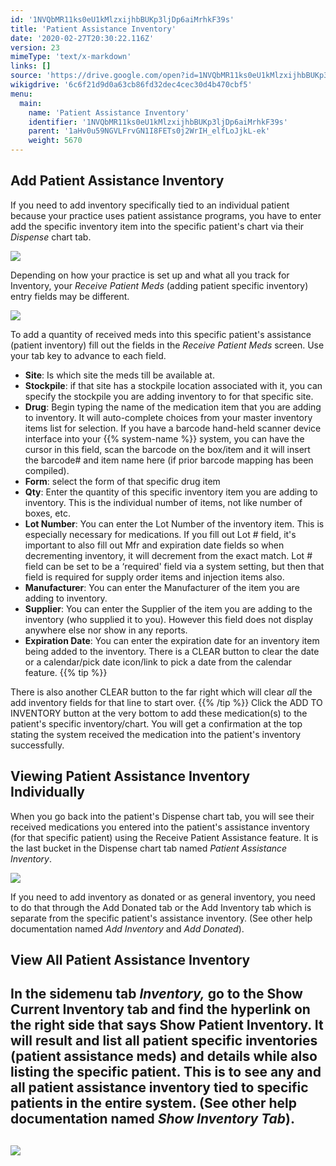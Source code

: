 ```yaml
---
id: '1NVQbMR11ks0eU1kMlzxijhbBUKp3ljDp6aiMrhkF39s'
title: 'Patient Assistance Inventory'
date: '2020-02-27T20:30:22.116Z'
version: 23
mimeType: 'text/x-markdown'
links: []
source: 'https://drive.google.com/open?id=1NVQbMR11ks0eU1kMlzxijhbBUKp3ljDp6aiMrhkF39s'
wikigdrive: '6c6f21d9d0a63cb86fd32dec4cec30d4b470cbf5'
menu:
  main:
    name: 'Patient Assistance Inventory'
    identifier: '1NVQbMR11ks0eU1kMlzxijhbBUKp3ljDp6aiMrhkF39s'
    parent: '1aHv0u59NGVLFrvGN1I8FETs0j2WrIH_elfLoJjkL-ek'
    weight: 5670
---
```

## Add Patient Assistance Inventory  
  
If you need to add inventory specifically tied to an individual patient because your practice uses patient assistance programs, you have to enter add the specific inventory item into the specific patient's chart via their *Dispense* chart tab.
  
![](../patient-assistance-inventory.assets/6fe000078833b450247b21a1cb5f1560.png)  

Depending on how your practice is set up and what all you track for Inventory, your *Receive Patient Meds* (adding patient specific inventory) entry fields may be different.
  
![](../patient-assistance-inventory.assets/a623c4e138da4b46ae17135bf7614313.png)  

To add a quantity of received meds into this specific patient's assistance (patient inventory) fill out the fields in the *Receive Patient Meds* screen. Use your tab key to advance to each field.
* <strong>Site</strong>: Is which site the meds till be available at.
* <strong>Stockpile</strong>: if that site has a stockpile location associated with it, you can specify the stockpile you are adding inventory to for that specific site.
* <strong>Drug</strong>: Begin typing the name of the medication item that you are adding to inventory. It will auto-complete choices from your master inventory items list for selection. If you have a barcode hand-held scanner device interface into your {{% system-name %}} system, you can have the cursor in this field, scan the barcode on the box/item and it will insert the barcode# and item name here (if prior barcode mapping has been compiled).
* <strong>Form</strong>: select the form of that specific drug item
* <strong>Qty</strong>: Enter the quantity of this specific inventory item you are adding to inventory. This is the individual number of items, not like number of boxes, etc.
* <strong>Lot Number</strong>: You can enter the Lot Number of the inventory item. This is especially necessary for medications. If you fill out Lot # field, it's important to also fill out Mfr and expiration date fields so when decrementing inventory, it will decrement from the exact match. Lot # field can be set to be a ‘required' field via a system setting, but then that field is required for supply order items and injection items also.
* <strong>Manufacturer</strong>: You can enter the Manufacturer of the item you are adding to inventory.
* <strong>Supplier</strong>: You can enter the Supplier of the item you are adding to the inventory (who supplied it to you). However this field does not display anywhere else nor show in any reports.
* <strong>Expiration Date</strong>: You can enter the expiration date for an inventory item being added to the inventory. There is a CLEAR button to clear the date or a calendar/pick date icon/link to pick a date from the calendar feature.
{{% tip %}}

There is also another CLEAR button to the far right which will clear *all* the add inventory fields for that line to start over.
{{% /tip %}}
Click the ADD TO INVENTORY button at the very bottom to add these medication(s) to the patient's specific inventory/chart.
You will get a confirmation at the top stating the system received the medication into the patient's inventory successfully.
  
## Viewing Patient Assistance Inventory Individually  

When you go back into the patient's Dispense chart tab, you will see their received medications you entered into the patient's assistance inventory (for that specific patient) using the Receive Patient Assistance feature. It is the last bucket in the Dispense chart tab named *Patient Assistance Inventory*.
  
![](../patient-assistance-inventory.assets/db0810fe9991713e25b2b8fd92609b33.png)  

If you need to add inventory as donated or as general inventory, you need to do that through the Add Donated tab or the Add Inventory tab which is separate from the specific patient's assistance inventory. (See other help documentation named *Add Inventory* and *Add Donated*).
  
## View All Patient Assistance Inventory  

  
## In the sidemenu tab **_Inventory,_** go to the Show Current Inventory tab and find the hyperlink on the right side that says Show Patient Inventory. It will result and list all patient specific inventories (patient assistance meds) and details while also listing the specific patient. This is to see any and all patient assistance inventory tied to specific patients in the entire system. (See other help documentation named **_Show Inventory Tab_**).  

  
  
## ![](../patient-assistance-inventory.assets/11c9731ea800197db82a309a280f6a45.png)  
  

